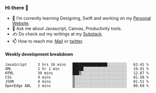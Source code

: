 ### Hi there 👋

- 🌱 I’m currently learning Designing, Swift and working on my [Personal Website](https://kvaishak.com/).
- 💬 Ask me about Javascript, Canvas,  Productivity tools. 
- :writing_hand: Do check out my writings at my [Substack](https://kvaishak.substack.com/).
- 📫 How to reach me: [Mail](mailto:vaishak.kaippanchery@gmail.com) or [twitter](https://twitter.com/kvaishack).


#### Weekly development breakdown

<!--START_SECTION:waka-->

```text
JavaScript     3 hrs 16 mins   ████████████████░░░░░░░░░   63.41 %
XML            1 hr 1 min      █████░░░░░░░░░░░░░░░░░░░░   19.91 %
HTML           39 mins         ███▒░░░░░░░░░░░░░░░░░░░░░   12.87 %
CSS            4 mins          ▒░░░░░░░░░░░░░░░░░░░░░░░░   01.58 %
JSON           4 mins          ▒░░░░░░░░░░░░░░░░░░░░░░░░   01.51 %
OpenEdge ABL   2 mins          ▒░░░░░░░░░░░░░░░░░░░░░░░░   00.69 %
```

<!--END_SECTION:waka-->
